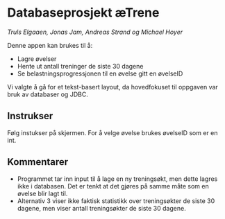 # Databaseprosjekt æTrene
*Truls Elgaaen, Jonas Jam, Andreas Strand og Michael Hoyer* 

Denne appen kan brukes til å:
* Lagre øvelser
* Hente ut antall treninger de siste 30 dagene
* Se belastningsprogressjonen til en øvelse gitt en øvelseID

Vi valgte å gå for et tekst-basert layout, da hovedfokuset til oppgaven var bruk av databaser og JDBC.

## Instrukser
Følg instukser på skjermen. 
For å velge øvelse brukes øvelseID som er en int.

## Kommentarer
- Programmet tar inn input til å lage en ny treningsøkt, men dette lagres ikke i databasen. Det er tenkt at
det gjøres på samme måte som en øvelse blir lagt til.
- Alternativ 3 viser ikke faktisk statistikk over treningsøkter de siste 30 dagene, men viser antall
treningsøkter de siste 30 dagene.